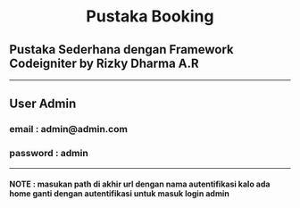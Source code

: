 <h1 align="center">Pustaka Booking</h1>
<h2 align="left">Pustaka Sederhana dengan Framework Codeigniter by Rizky Dharma A.R</h3>
<hr>
<h2>User Admin
<h3>email : admin@admin.com
<h3>password : admin
<hr>
<h4>NOTE : masukan path di akhir url dengan nama autentifikasi kalo ada home ganti dengan autentifikasi untuk masuk login admin
